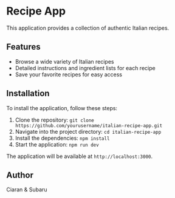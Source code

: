 # Recipe App

This application provides a collection of authentic Italian recipes.

## Features

- Browse a wide variety of Italian recipes
- Detailed instructions and ingredient lists for each recipe
- Save your favorite recipes for easy access

## Installation

To install the application, follow these steps:

1. Clone the repository: `git clone https://github.com/yourusername/italian-recipe-app.git`
2. Navigate into the project directory: `cd italian-recipe-app`
3. Install the dependencies: `npm install`
4. Start the application: `npm run dev`

The application will be available at `http://localhost:3000`.

## Author 
Ciaran & Subaru